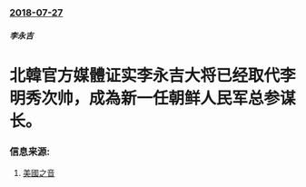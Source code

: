 ### [2018-07-27](/zh/news/2018/07/27/index.md)

##### 李永吉
# 北韓官方媒體证实李永吉大将已经取代李明秀次帅，成為新一任朝鲜人民军总参谋长。 




### 信息来源:

1. [美國之音](https://www.voachinese.com/a/north-korea-confirms-new-military-chief-staff-20180727/4503356.html)
